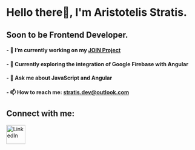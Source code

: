 # Hello there👋, I'm Aristotelis Stratis.
## Soon to be Frontend Developer.

#### - 🔭 I’m currently working on my [JOIN Project](https://github.com/Aristotelis-Stratis/JOIN)
#### - 🌱 Currently exploring the integration of Google Firebase with Angular
#### - 💬 Ask me about JavaScript and Angular
#### - 📫 How to reach me: [stratis.dev@outlook.com](mailto:stratis.dev@outlook.com)
## Connect with me:

<a href="https://www.linkedin.com/in/aristotelis-stratis-9647002b8/">
    <img src="https://github.com/Aristotelis-Stratis/Aristotelis-Stratis/assets/118734020/d9304913-3780-40f8-8818-c17c3d23ea9b" width="50" alt="LinkedIn">
</a>


<!--
**Aristotelis-Stratis/Aristotelis-Stratis** is a ✨ _special_ ✨ repository because its `README.md` (this file) appears on your GitHub profile.

Here are some ideas to get you started:


- 🔭 I’m currently working on ...
- 🌱 I’m currently learning ...
- 👯 I’m looking to collaborate on ...
- 🤔 I’m looking for help with ...
- 💬 Ask me about ...
- 📫 How to reach me: ...
- 😄 Pronouns: ...
- ⚡ Fun fact: ...
-->
